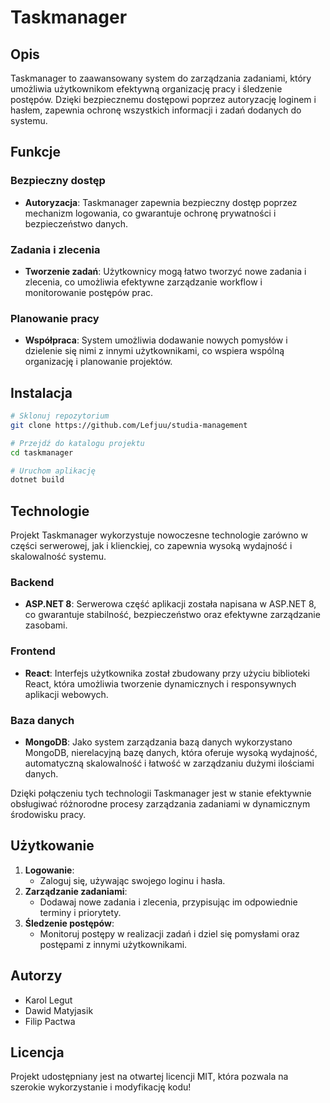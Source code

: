 # Taskmanager

## Opis
Taskmanager to zaawansowany system do zarządzania zadaniami, który umożliwia użytkownikom efektywną organizację pracy i śledzenie postępów. Dzięki bezpiecznemu dostępowi poprzez autoryzację loginem i hasłem, zapewnia ochronę wszystkich informacji i zadań dodanych do systemu.

## Funkcje

### Bezpieczny dostęp
- **Autoryzacja**: Taskmanager zapewnia bezpieczny dostęp poprzez mechanizm logowania, co gwarantuje ochronę prywatności i bezpieczeństwo danych.

### Zadania i zlecenia
- **Tworzenie zadań**: Użytkownicy mogą łatwo tworzyć nowe zadania i zlecenia, co umożliwia efektywne zarządzanie workflow i monitorowanie postępów prac.

### Planowanie pracy
- **Współpraca**: System umożliwia dodawanie nowych pomysłów i dzielenie się nimi z innymi użytkownikami, co wspiera wspólną organizację i planowanie projektów.

## Instalacja

```bash
# Sklonuj repozytorium
git clone https://github.com/Lefjuu/studia-management

# Przejdź do katalogu projektu
cd taskmanager

# Uruchom aplikację
dotnet build
```
## Technologie

Projekt Taskmanager wykorzystuje nowoczesne technologie zarówno w części serwerowej, jak i klienckiej, co zapewnia wysoką wydajność i skalowalność systemu.

### Backend
- **ASP.NET 8**: Serwerowa część aplikacji została napisana w ASP.NET 8, co gwarantuje stabilność, bezpieczeństwo oraz efektywne zarządzanie zasobami.

### Frontend
- **React**: Interfejs użytkownika został zbudowany przy użyciu biblioteki React, która umożliwia tworzenie dynamicznych i responsywnych aplikacji webowych.

### Baza danych
- **MongoDB**: Jako system zarządzania bazą danych wykorzystano MongoDB, nierelacyjną bazę danych, która oferuje wysoką wydajność, automatyczną skalowalność i łatwość w zarządzaniu dużymi ilościami danych.

Dzięki połączeniu tych technologii Taskmanager jest w stanie efektywnie obsługiwać różnorodne procesy zarządzania zadaniami w dynamicznym środowisku pracy.

## Użytkowanie

1.  **Logowanie**:
    -   Zaloguj się, używając swojego loginu i hasła.
2.  **Zarządzanie zadaniami**:
    -   Dodawaj nowe zadania i zlecenia, przypisując im odpowiednie terminy i priorytety.
3.  **Śledzenie postępów**:
    -   Monitoruj postępy w realizacji zadań i dziel się pomysłami oraz postępami z innymi użytkownikami.

## Autorzy

-   Karol Legut
-   Dawid Matyjasik
-   Filip Pactwa

## Licencja

Projekt udostępniany jest na otwartej licencji MIT, która pozwala na szerokie wykorzystanie i modyfikację kodu!





